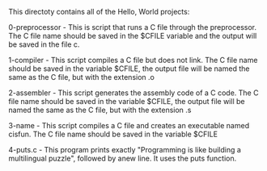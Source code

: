 This directoty contains all of the Hello, World projects:

0-preprocessor - This is script that runs a C file through the preprocessor. The C file name should be saved in the $CFILE variable and the output will be saved in the file c.

1-compiler - This script compiles a C file but does not link. The C file name should be saved in the variable $CFILE, the output file will be named the same as the C file, but with the extension .o

2-assembler - This script generates the assembly code of a C code. The C file name should be saved in the variable $CFILE, the output file will be named the same as the C file, but with the extension .s

3-name - This script compiles a C file and creates an executable named cisfun. The C file name should be saved in the variable $CFILE

4-puts.c - This program prints exactly "Programming is like building a multilingual puzzle", followed by anew line. It uses the puts function.

